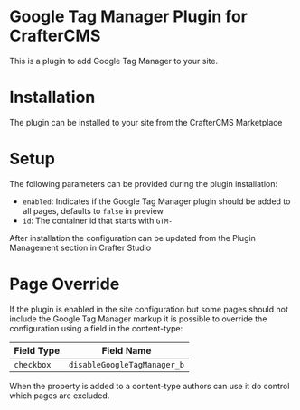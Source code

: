 # Google Tag Manager Plugin for CrafterCMS

This is a plugin to add Google Tag Manager to your site.

# Installation

The plugin can be installed to your site from the CrafterCMS Marketplace

# Setup

The following parameters can be provided during the plugin installation:

- `enabled`: Indicates if the Google Tag Manager plugin should be added to all pages, defaults to `false` in preview
- `id`: The container id that starts with `GTM-`

After installation the configuration can be updated from the Plugin Management section in Crafter Studio

# Page Override

If the plugin is enabled in the site configuration but some pages should not include the Google Tag Manager markup it
is possible to override the configuration using a field in the content-type:

| Field Type |  Field Name                 |
|------------|-----------------------------|
| `checkbox` | `disableGoogleTagManager_b` |

When the property is added to a content-type authors can use it do control which pages are excluded.
